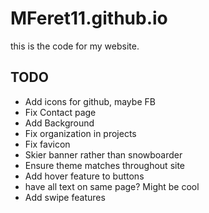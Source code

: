 # MFeret11.github.io
this is the code for my website.
## TODO
- Add icons for github, maybe FB
- Fix Contact page
- Add Background
- Fix organization in projects
- Fix favicon
- Skier banner rather than snowboarder
- Ensure theme matches throughout site
- Add hover feature to buttons
- have all text on same page? Might be cool
- Add swipe features
